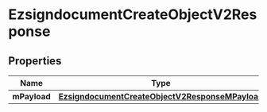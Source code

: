 
# EzsigndocumentCreateObjectV2Response

## Properties
| Name | Type | Description | Notes |
| ------------ | ------------- | ------------- | ------------- |
| **mPayload** | [**EzsigndocumentCreateObjectV2ResponseMPayload**](EzsigndocumentCreateObjectV2ResponseMPayload.md) |  |  |



